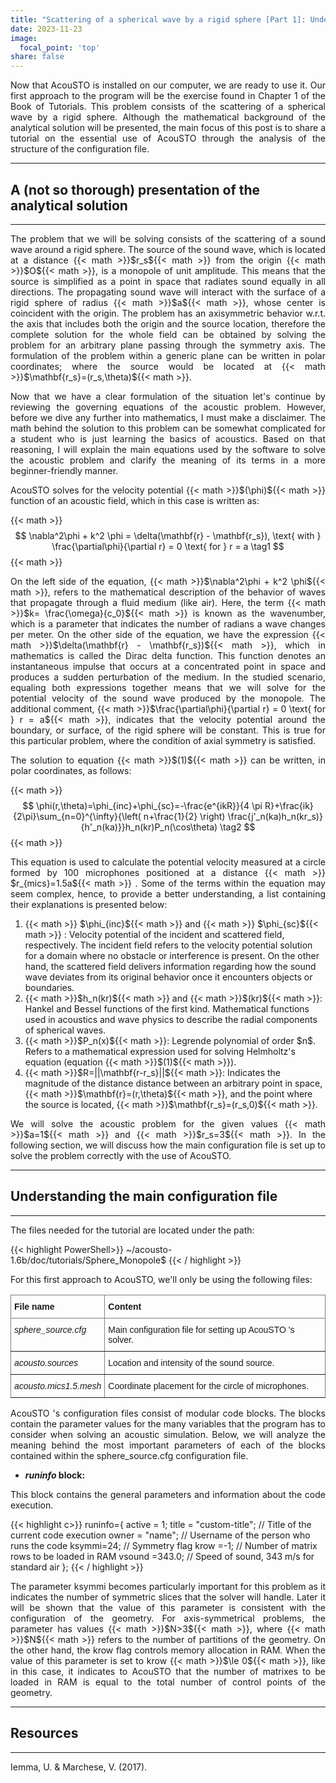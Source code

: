 ```yaml
---
title: "Scattering of a spherical wave by a rigid sphere [Part 1]: Understanding AcouSTO’ s pre-processing configuration"
date: 2023-11-23
image: 
  focal_point: 'top'
share: false
---
```


<p align="justify">
Now that AcouSTO is installed on our computer, we are ready to use it. Our first approach to the program will be the exercise found in Chapter 1 of the Book of Tutorials. This problem consists of the scattering of a spherical wave by a rigid sphere. Although the mathematical background of the analytical solution will be presented, the main focus of this post is to share a tutorial on the essential use of AcouSTO through the analysis of the structure of the configuration file.
</p>

<!--more-->

<hr>
<h2> A (not so thorough) presentation of the analytical solution </h2>
<hr>

<p align="justify">
The problem that we will be solving consists of the scattering of a sound wave around a rigid sphere. The source of the sound wave, which is located at a distance {{< math >}}$r_s${{< math >}} from the origin {{< math >}}$O${{< math >}}, is a monopole of unit amplitude. This means that the source is simplified as a point in space that radiates sound equally in all directions.  The propagating sound wave will interact with the surface of a rigid sphere of radius {{< math >}}$a${{< math >}}, whose center is coincident with the origin.  The problem has an axisymmetric behavior w.r.t. the axis that includes both the origin and the source location, therefore the complete solution for the whole field can be obtained by solving the problem for an arbitrary plane passing through the symmetry axis. The formulation of the problem within a generic plane can be written in polar coordinates; where the source would be located at {{< math >}}$\mathbf{r_s}=(r_s,\theta)${{< math >}}. 
</p>

<p align="justify">
Now that we have a clear formulation of the situation let's continue by reviewing the governing equations of the acoustic problem. However, before we dive any further into mathematics, I must make a disclaimer. The math behind the solution to this problem can be somewhat complicated for a student who is just learning the basics of acoustics. Based on that reasoning, I will explain the main equations used by the software to solve the acoustic problem and clarify the meaning of its terms in a more beginner-friendly manner. 
</p>

<p align="justify">
AcouSTO solves for the velocity potential {{< math >}}$(\phi)${{< math >}} function of an acoustic field, which in this case  is written as:
</p>

{{< math >}} 
$$
\nabla^2\phi + k^2
\phi = \delta(\mathbf{r} - \mathbf{r_s}), \text{ with    } \frac{\partial\phi}{\partial r} = 0 \text{ for } r = a \tag1
$$ 
{{< math >}}

<p align="justify">
On the left side of the equation, {{< math >}}$\nabla^2\phi + k^2
\phi${{< math >}}, refers to the mathematical description of the behavior of waves that propagate through a fluid medium (like air). Here, the term {{< math >}}$k= \frac{\omega}{c_0}${{< math >}} is known as the wavenumber, which is a parameter that indicates the number of radians a wave changes per meter. On the other side of the equation, we have the expression {{< math >}}$\delta(\mathbf{r} - \mathbf{r_s})${{< math >}}, which in mathematics is called the Dirac delta function. This function denotes an instantaneous impulse that occurs at a concentrated point in space and produces a sudden perturbation of the medium. In the studied scenario, equaling both expressions together means that we will solve for the potential velocity of the sound wave produced by the monopole. The additional comment, {{< math >}}$\frac{\partial\phi}{\partial r} = 0 \text{ for } r = a${{< math >}}, indicates that the velocity potential around the boundary, or surface, of the rigid sphere will be constant. This is true for this particular problem, where the condition of axial symmetry is satisfied.
</p>

<p align="justify">
The solution to equation {{< math >}}$(1)${{< math >}} can be written, in polar coordinates, as follows:
</p>

{{< math >}} 
$$
\phi(r,\theta)=\phi_{inc}+\phi_{sc}=-\frac{e^{ikR}}{4 \pi R}+\frac{ik}{2\pi}\sum_{n=0}^{\infty}{\left( n+\frac{1}{2} \right) \frac{j'_n(ka)h_n(kr_s)}{h'_n(ka)}}h_n(kr)P_n(\cos\theta) \tag2
$$
{{< math >}} 

<p align="justify">
This equation is used to calculate the potential velocity measured at a circle formed by 100 microphones positioned at a distance {{< math >}} $r_{mics}=1.5a${{< math >}} . Some of the terms within the equation may seem complex, hence, to provide a better understanding, a list containing their explanations is presented below:
</p>

<ol>
  <li>{{< math >}} $\phi_{inc}${{< math >}}  and {{< math >}} $\phi_{sc}${{< math >}} : Velocity potential of the incident and scattered field, respectively. The incident field refers to the velocity potential solution for a domain where no obstacle or interference is present. On the other hand, the scattered field delivers information regarding how the sound wave deviates from its original behavior once it encounters objects or boundaries.</li>

 <li>{{< math >}}$h_n(kr)${{< math >}} and {{< math >}}$(kr)${{< math >}}: Hankel and Bessel functions of the first kind. Mathematical functions used in acoustics and wave physics to describe the radial components of spherical waves.</li>

 <li>{{< math >}}$P_n(x)${{< math >}}: Legrende polynomial of order $n$. Refers to a mathematical expression used for solving Helmholtz's equation (equation {{< math >}}$(1)${{< math >}}).</li>

 <li>{{< math >}}$R=||\mathbf{r-r_s}||${{< math >}}: Indicates the magnitude of the distance distance between an arbitrary point in space, {{< math >}}$\mathbf{r}=(r,\theta)${{< math >}}, and the point where the source is located, {{< math >}}$\mathbf{r_s}=(r_s,0)${{< math >}}.</li>
</ol>

<p align="justify">
We will solve the acoustic problem for the given values {{< math >}}$a=1${{< math >}} and {{< math >}}$r_s=3${{< math >}}. In the following section, we will discuss how the main configuration file is set up to solve the problem correctly with the use of AcouSTO.
</p>

<hr>
<h2> Understanding the main configuration file </h2>
<hr>

<p align="justify">
The files needed for the tutorial are located under the path:
</p>

{{< highlight PowerShell>}}
~/acousto-1.6b/doc/tutorials/Sphere_Monopole$
{{< / highlight >}}

<p align="justify">
For this first approach to AcouSTO, we'll only be using the following files:
</p>

<style type="text/css">
.tg  {border-collapse:collapse;border-spacing:0;}
.tg td{border-color:black;border-style:solid;border-width:1px;font-family:Arial, sans-serif;font-size:14px;
  overflow:hidden;padding:10px 5px;word-break:normal;}
.tg th{border-color:black;border-style:solid;border-width:1px;font-family:Arial, sans-serif;font-size:14px;
  font-weight:normal;overflow:hidden;padding:10px 5px;word-break:normal;}
.tg .tg-fymr{border-color:inherit;font-weight:bold;text-align:left;vertical-align:top}
.tg .tg-0pky{border-color:inherit;text-align:left;vertical-align:top}
</style>
<table class="tg">
<thead>
  <tr>
    <th class="tg-fymr">File name</th>
    <th class="tg-fymr">Content</th>
  </tr>
</thead>
<tbody>
  <tr>
    <td class="tg-0pky"><span style="font-style:italic">sphere_source.cfg</span></td>
    <td class="tg-0pky">Main configuration file for setting up AcouSTO 's solver.</td>
  </tr>
  <tr>
    <td class="tg-0pky"><span style="font-style:italic">acousto.sources</span></td>
    <td class="tg-0pky">Location and intensity of the sound source.</td>
  </tr>
  <tr>
    <td class="tg-0pky"><span style="font-style:italic">acousto.mics1.5.mesh</span></td>
    <td class="tg-0pky">Coordinate placement for the circle of microphones.</td>
  </tr>
</tbody>
</table>

<p align="justify">
AcouSTO 's configuration files consist of modular code blocks. The blocks contain the parameter values for the many variables that the program has to consider when solving an acoustic simulation. Below, we will analyze the meaning behind the most important parameters of each of the blocks contained within the sphere_source.cfg configuration file.
</p>

<ul>
 <li> <strong><em>runinfo</em> block:</strong>
 </li>
</ul>

<p align="justify">
This block contains the general parameters and information about the code execution.
</p>

{{< highlight c>}}
runinfo={
 active = 1; 
 title = "custom-title";   // Title of the current code execution
 owner = "name";           // Username of the person who runs the code
 ksymmi=24;                // Symmetry flag
 krow  =-1;                // Number of matrix rows to be loaded in RAM
 vsound  =343.0;           // Speed of sound, 343 m/s for standard air
};
{{< / highlight >}}

<p align="justify">
The parameter ksymmi becomes particularly important for this problem as it indicates the number of symmetric slices that the solver will handle. Later it will be shown that the value of this parameter is consistent with the configuration of the geometry. For axis-symmetrical problems, the parameter has values {{< math >}}$N>3${{< math >}}, where {{< math >}}$N${{< math >}} refers to the number of partitions of the geometry.  On the other hand, the krow flag controls memory allocation in RAM. When the value of this parameter is set to krow {{< math >}}$\le 0${{< math >}}, like in this case, it indicates to AcouSTO that the number of matrixes to be loaded in RAM is equal to the total number of control points of the geometry. 
</p>

<hr>
<h2> Resources </h2>
<hr>
Iemma, U. & Marchese, V. (2017). 